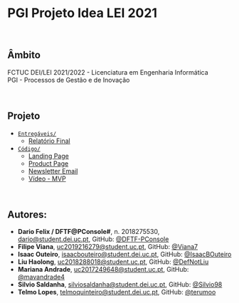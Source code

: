 # PGI Projeto Idea LEI 2021


<br />

## Âmbito
FCTUC DEI/LEI 2021/2022 - Licenciatura em Engenharia Informática	<br />
PGI - Processos de Gestão e de Inovação <br />


<br />

## Projeto

* [`Entregáveis/`](Documentos/Entregaveis/)
  * [Relatório Final](Documentos/Entregaveis/Relatorio%20Final/PGI-relatório-final-actividade_21_22-V2.pdf)
* [`Código/`](LandingPage_ProductPage/Codigo/)
  * [Landing Page](https://dftf-pconsole.github.io/PGI-Projeto-Idea-LEI-2021/LandingPage_ProductPage/Codigo/public_html/landingPageBackup.html)
  * [Product Page](https://dftf-pconsole.github.io/PGI-Projeto-Idea-LEI-2021/LandingPage_ProductPage/Codigo/public_html/index.html)
  * [Newsletter Email](https://dftf-pconsole.github.io/PGI-Projeto-Idea-LEI-2021/LandingPage_ProductPage/Codigo/public_html/newsletter/newsletter.html)
  * [Vídeo - MVP](https://dftf-pconsole.github.io/PGI-Projeto-Idea-LEI-2021/LandingPage_ProductPage/Codigo/public_html/video/demo.mp4)


<br />

## Autores:
* **Dario Felix / DFTF@PConsole#**, n. 2018275530, dario@student.dei.uc.pt, GitHub: [@DFTF-PConsole](https://github.com/DFTF-PConsole)
* **Filipe Viana**, uc2019216279@student.uc.pt, GitHub: [@Viana7](https://github.com/Viana7)
* **Isaac Outeiro**, isaacbouteiro@student.dei.uc.pt, GitHub: [@IsaacBOuteiro](https://github.com/IsaacBOuteiro)
* **Liu Haolong**, uc2018288018@student.uc.pt, GitHub: [@DefNotLiu](https://github.com/DefNotLiu)
* **Mariana Andrade**, uc2017249648@student.uc.pt, GitHub: [@mavandrade4](https://github.com/mavandrade4)
* **Silvio Saldanha**, silviosaldanha@student.dei.uc.pt, GitHub: [@Silvio98](https://github.com/Silvio98)
* **Telmo Lopes**, telmoquinteiro@student.dei.uc.pt, GitHub: [@terumoo](https://github.com/terumoo)

